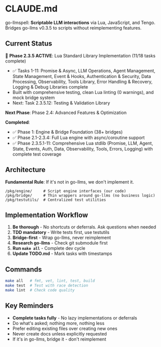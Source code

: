 # CLAUDE.md

go-llmspell: **Scriptable LLM interactions** via Lua, JavaScript, and Tengo. Bridges go-llms v0.3.5 to scripts without reimplementing features.

## Current Status

🚧 **Phase 2.3.5 ACTIVE**: Lua Standard Library Implementation (11/18 tasks complete)
- ✅ Tasks 1-11: Promise & Async, LLM Operations, Agent Management, State Management, Event & Hooks, Authentication & Security, Data Processing, Observability, Tools Library, Error Handling & Recovery, Logging & Debug Libraries complete
- Built with comprehensive testing, clean Lua linting (0 warnings), and mock bridge system
- Next: Task 2.3.5.12: Testing & Validation Library

**Next Phase**: Phase 2.4: Advanced Features & Optimization

**Completed**:
- ✅ Phase 1: Engine & Bridge Foundation (38+ bridges)
- ✅ Phase 2.1-2.3.4: Full Lua engine with async/coroutine support
- ✅ Phase 2.3.5.1-11: Comprehensive Lua stdlib (Promise, LLM, Agent, State, Events, Auth, Data, Observability, Tools, Errors, Logging) with complete test coverage

## Architecture

**Fundamental Rule**: If it's not in go-llms, we don't implement it.

```
/pkg/engine/     # Script engine interfaces (our code)
/pkg/bridge/     # Thin wrappers around go-llms (no business logic)
/pkg/testutils/  # Centralized test utilities
```

## Implementation Workflow

1. **Be thorough** - No shortcuts or deferrals. Ask questions when needed
2. **TDD mandatory** - Write tests first, use testutils
3. **Bridge-first** - Wrap go-llms, never reimplement  
4. **Research go-llms** - Check git submodule first
5. **Run `make all`** - Complete dev cycle
6. **Update TODO.md** - Mark tasks with timestamps

## Commands

```bash
make all   # fmt, vet, lint, test, build
make test  # Test with race detection  
make lint  # Check code quality
```

## Key Reminders

- **Complete tasks fully** - No lazy implementations or deferrals
- Do what's asked; nothing more, nothing less
- Prefer editing existing files over creating new ones
- Never create docs unless explicitly requested
- If it's in go-llms, bridge it - don't reimplement